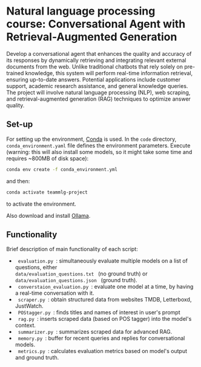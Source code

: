 # Natural language processing course: Conversational Agent with Retrieval-Augmented Generation

Develop a conversational agent that enhances the quality and accuracy of its responses by dynamically retrieving and integrating relevant external documents from the web. Unlike traditional chatbots that rely solely on pre-trained knowledge, this system will perform real-time information retrieval, ensuring up-to-date answers. Potential applications include customer support, academic research assistance, and general knowledge queries. The project will involve natural language processing (NLP), web scraping, and retrieval-augmented generation (RAG) techniques to optimize answer quality.


## Set-up
For setting up the environment, [Conda](https://docs.conda.io/projects/conda/en/latest/index.html) is used. In the `code` directory, `conda_environment.yaml` file defines the environment parameters. Execute (warning: this will also install some models, so it might take some time and requires ~800MB of disk space):

```bash
conda env create -f conda_environment.yml
```

and then:

```bash
conda activate teammlg-project
```

to activate the environment.

Also download and install [Ollama](https://ollama.com/download).

## Functionality
Brief description of main functionality of each script:
- <code> evaluation.py </code>: simultaneously evaluate multiple models on a list of questions, either <code> data/evaluation_questions.txt </code> (no ground truth) or <code> data/evaluation_questions.json </code> (ground truth).
- <code> converstaion_evaluation.py </code>: evaluate one model at a time, by having a real-time conversation with it.
- <code> scraper.py </code>: obtain structured data from websites TMDB, Letterboxd, JustWatch.
- <code> POStagger.py </code>: finds titles and names of interest in user's prompt
- <code> rag.py </code>: inserts scraped data (based on POS tagger) into the model's context.
- <code> summarizer.py </code>: summarizes scraped data for advanced RAG.
- <code> memory.py </code>: buffer for recent queries and replies for conversational models.
- <code> metrics.py </code>: calculates evaluation metrics based on model's output and ground truth.